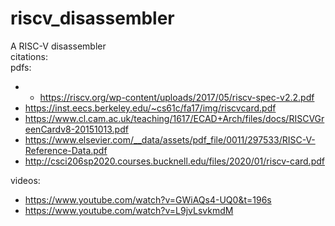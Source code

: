 # riscv_disassembler
A RISC-V disassembler <br />
citations: <br />
pdfs:
* * https://riscv.org/wp-content/uploads/2017/05/riscv-spec-v2.2.pdf
* https://inst.eecs.berkeley.edu/~cs61c/fa17/img/riscvcard.pdf
* https://www.cl.cam.ac.uk/teaching/1617/ECAD+Arch/files/docs/RISCVGreenCardv8-20151013.pdf
* https://www.elsevier.com/__data/assets/pdf_file/0011/297533/RISC-V-Reference-Data.pdf
* http://csci206sp2020.courses.bucknell.edu/files/2020/01/riscv-card.pdf

videos: <br />
* https://www.youtube.com/watch?v=GWiAQs4-UQ0&t=196s
* https://www.youtube.com/watch?v=L9jvLsvkmdM
